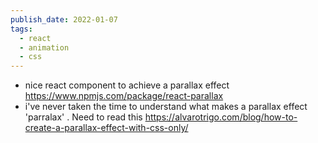 ```yaml
---
publish_date: 2022-01-07
tags:
  - react
  - animation
  - css
---
```

- nice react component to achieve a parallax effect https://www.npmjs.com/package/react-parallax
- i've never taken the time to understand what makes a parallax effect 'parralax' . Need to read this https://alvarotrigo.com/blog/how-to-create-a-parallax-effect-with-css-only/

